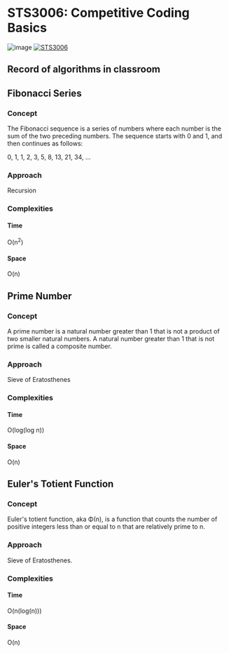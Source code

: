 # STS3006: Competitive Coding Basics
![image](https://github.com/Rajkanwars15/STS3006/assets/89787756/9531cf5e-66dc-4e41-b378-b47959fd4a6d)
[![STS3006](https://github.com/Rajkanwars15/STS3006/assets/89787756/9531cf5e-66dc-4e41-b378-b47959fd4a6d)](https://github.com/Rajkanwars15/STS3006)

## Record of algorithms in classroom

## Fibonacci Series
### Concept
The Fibonacci sequence is a series of numbers where each number is the sum of the two preceding numbers. The sequence starts with 0 and 1, and then continues as follows:

0, 1, 1, 2, 3, 5, 8, 13, 21, 34, ...

### Approach
Recursion

### Complexities
#### Time
O(n<sup>2</sup>)

#### Space
O(n)

## Prime Number
### Concept
A prime number is a natural number greater than 1 that is not a product of two smaller natural numbers. A natural number greater than 1 that is not prime is called a composite number.

### Approach
Sieve of Eratosthenes

### Complexities
#### Time
O(log(log n))

#### Space
O(n)

## Euler's Totient Function
### Concept
Euler's totient function, aka Φ(n), is a function that counts the number of positive integers less than or equal to n that are relatively prime to n.

### Approach
Sieve of Eratosthenes.

### Complexities
#### Time
O(n(log(n)))

#### Space
O(n)
